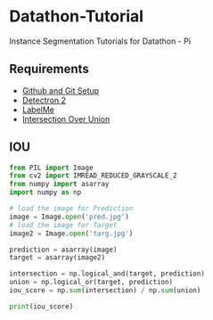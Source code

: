 # Datathon-Tutorial
Instance Segmentation Tutorials for Datathon - Pi

## Requirements

- [Github and Git Setup](https://desktop.github.com/)
- [Detectron 2](https://github.com/facebookresearch/detectron2)
- [LabelMe](https://github.com/wkentaro/labelme/releases)
- [Intersection Over Union](https://medium.com/mlearning-ai/intersection-over-union-threshold-whats-the-purpose-of-using-it-and-how-it-helps-in-object-1a2d74de296f#:~:text=What%20is%20Intersection%20over%20Union,perfectly%20the%20image%20is%20segmented.)

## IOU

```python
from PIL import Image
from cv2 import IMREAD_REDUCED_GRAYSCALE_2
from numpy import asarray
import numpy as np

# load the image for Prediction
image = Image.open('pred.jpg')
# load the image for Target
image2 = Image.open('targ.jpg')

prediction = asarray(image)
target = asarray(image2)

intersection = np.logical_and(target, prediction)
union = np.logical_or(target, prediction)
iou_score = np.sum(intersection) / np.sum(union)

print(iou_score)

```


